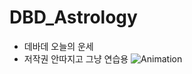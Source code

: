 # DBD_Astrology

- 데바데 오늘의 운세
- 저작권 안따지고 그냥 연습용
![Animation](https://user-images.githubusercontent.com/37392968/161177047-aecd54cd-a3e9-4280-a677-aba0f2c696ef.gif)

